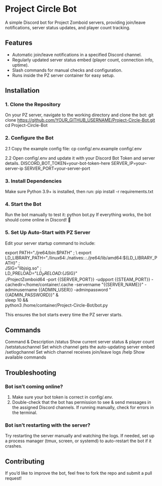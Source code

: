 # Project Circle Bot
A simple Discord bot for Project Zomboid servers, providing join/leave notifications, server status updates, and player count tracking.

## Features
- Automatic join/leave notifications in a specified Discord channel.
- Regularly updated server status embed (player count, connection info, uptime).
- Slash commands for manual checks and configuration.
- Runs inside the PZ server container for easy setup.

## Installation
### 1. Clone the Repository
On your PZ server, navigate to the working directory and clone the bot:
git clone https://github.com/YOUR_GITHUB_USERNAME/Project-Circle-Bot.git
cd Project-Circle-Bot

### 2. Configure the Bot
2.1 Copy the example config file:
cp config/.env.example config/.env

2.2 Open config/.env and update it with your Discord Bot Token and server details.
DISCORD_BOT_TOKEN=your-bot-token-here
SERVER_IP=your-server-ip
SERVER_PORT=your-server-port

### 3. Install Dependencies
Make sure Python 3.9+ is installed, then run:
pip install -r requirements.txt

### 4. Start the Bot
Run the bot manually to test it:
python bot.py
If everything works, the bot should come online in Discord! 🎉

### 5. Set Up Auto-Start with PZ Server
Edit your server startup command to include:

export PATH="./jre64/bin:$PATH" ; \
export LD_LIBRARY_PATH="./linux64:./natives:.:./jre64/lib/amd64:${LD_LIBRARY_PATH}" ; \
JSIG="libjsig.so" ; \
LD_PRELOAD="${LD_PRELOAD}:${JSIG}" \
./ProjectZomboid64 -port {{SERVER_PORT}} -udpport {{STEAM_PORT}} -cachedir=/home/container/.cache -servername "{{SERVER_NAME}}" -adminusername {{ADMIN_USER}} -adminpassword "{{ADMIN_PASSWORD}}" & \
sleep 10 && \
python3 /home/container/Project-Circle-Bot/bot.py

This ensures the bot starts every time the PZ server starts.

## Commands
Command &	Description
/status	Show current server status & player count
/setstatuschannel	Set which channel gets the auto-updating server embed
/setlogchannel	Set which channel receives join/leave logs
/help	Show available commands

## Troubleshooting
### Bot isn’t coming online?
1. Make sure your bot token is correct in config/.env.
2. Double-check that the bot has permission to see & send messages in the assigned Discord channels.
If running manually, check for errors in the terminal.

### Bot isn’t restarting with the server?
Try restarting the server manually and watching the logs.
If needed, set up a process manager (tmux, screen, or systemd) to auto-restart the bot if it crashes.

## Contributing
If you’d like to improve the bot, feel free to fork the repo and submit a pull request!
